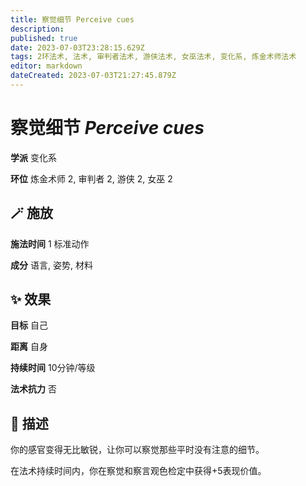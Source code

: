 ```yaml
---
title: 察觉细节 Perceive cues
description: 
published: true
date: 2023-07-03T23:28:15.629Z
tags: 2环法术, 法术, 审判者法术, 游侠法术, 女巫法术, 变化系, 炼金术师法术
editor: markdown
dateCreated: 2023-07-03T21:27:45.879Z
---
```


# **察觉细节** *Perceive cues*

**学派** 变化系 

**环位** 炼金术师 2, 审判者 2, 游侠 2, 女巫 2

## 🪄 施放

**施法时间** 1 标准动作

**成分** 语言, 姿势, 材料

## ✨ 效果 

**目标** 自己 

**距离** 自身  

**持续时间** 10分钟/等级 

**法术抗力** 否

## 📖 描述

你的感官变得无比敏锐，让你可以察觉那些平时没有注意的细节。

在法术持续时间内，你在察觉和察言观色检定中获得+5表现价值。
    